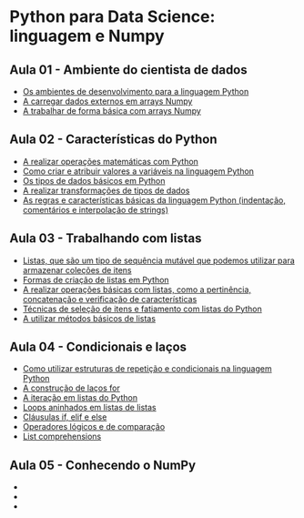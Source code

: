 # Python para Data Science: linguagem e Numpy

## Aula 01 - Ambiente do cientista de dados
* [Os ambientes de desenvolvimento para a linguagem Python](#)
* [A carregar dados externos em arrays Numpy](#)
* [A trabalhar de forma básica com arrays Numpy](#)

## Aula 02 - Características do Python
* [A realizar operações matemáticas com Python](#)
* [Como criar e atribuir valores a variáveis na linguagem Python](#)
* [Os tipos de dados básicos em Python](#)
* [A realizar transformações de tipos de dados](#)
* [As regras e características básicas da linguagem Python (indentação, comentários e interpolação de strings)](#)
  
## Aula 03 - Trabalhando com listas
* [Listas, que são um tipo de sequência mutável que podemos utilizar para armazenar coleções de itens](#)
* [Formas de criação de listas em Python](#)
* [A realizar operações básicas com listas, como a pertinência, concatenação e verificação de características](#)
* [Técnicas de seleção de itens e fatiamento com listas do Python](#)
* [A utilizar métodos básicos de listas](#)

## Aula 04 - Condicionais e laços
* [Como utilizar estruturas de repetição e condicionais na linguagem Python](#)
* [A construção de laços for](#)
* [A iteração em listas do Python](#)
* [Loops aninhados em listas de listas](#)
* [Cláusulas if, elif e else](#)
* [Operadores lógicos e de comparação](#)
* [List comprehensions](#)

## Aula 05 - Conhecendo o NumPy
* [](#)
* [](#)
* [](#)
